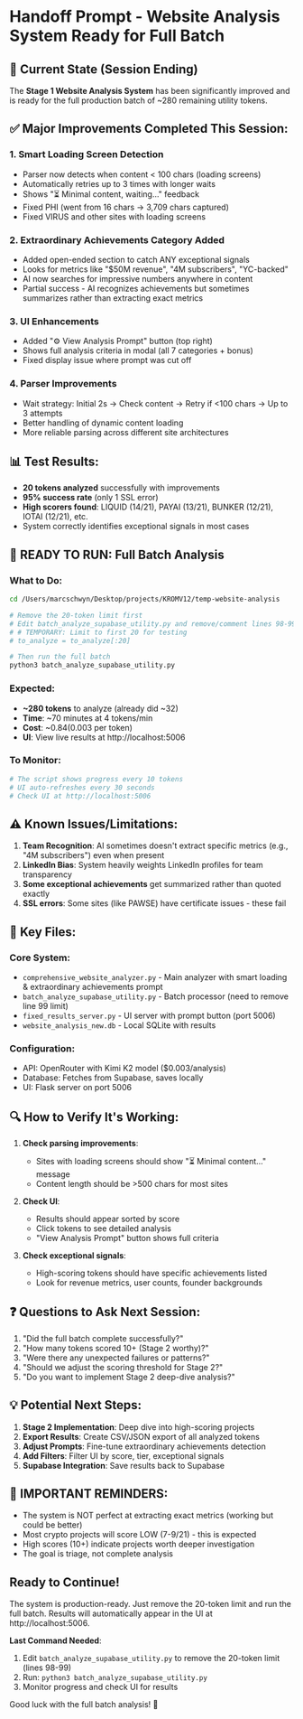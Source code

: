 # Handoff Prompt - Website Analysis System Ready for Full Batch

## 🚀 Current State (Session Ending)

The **Stage 1 Website Analysis System** has been significantly improved and is ready for the full production batch of ~280 remaining utility tokens.

## ✅ Major Improvements Completed This Session:

### 1. **Smart Loading Screen Detection**
- Parser now detects when content < 100 chars (loading screens)
- Automatically retries up to 3 times with longer waits
- Shows "⏳ Minimal content, waiting..." feedback
- Fixed PHI (went from 16 chars → 3,709 chars captured)
- Fixed VIRUS and other sites with loading screens

### 2. **Extraordinary Achievements Category Added**
- Added open-ended section to catch ANY exceptional signals
- Looks for metrics like "$50M revenue", "4M subscribers", "YC-backed"
- AI now searches for impressive numbers anywhere in content
- Partial success - AI recognizes achievements but sometimes summarizes rather than extracting exact metrics

### 3. **UI Enhancements**
- Added "⚙️ View Analysis Prompt" button (top right)
- Shows full analysis criteria in modal (all 7 categories + bonus)
- Fixed display issue where prompt was cut off

### 4. **Parser Improvements**
- Wait strategy: Initial 2s → Check content → Retry if <100 chars → Up to 3 attempts
- Better handling of dynamic content loading
- More reliable parsing across different site architectures

## 📊 Test Results:
- **20 tokens analyzed** successfully with improvements
- **95% success rate** (only 1 SSL error)
- **High scorers found**: LIQUID (14/21), PAYAI (13/21), BUNKER (12/21), IOTAI (12/21), etc.
- System correctly identifies exceptional signals in most cases

## 🎯 READY TO RUN: Full Batch Analysis

### What to Do:
```bash
cd /Users/marcschwyn/Desktop/projects/KROMV12/temp-website-analysis

# Remove the 20-token limit first
# Edit batch_analyze_supabase_utility.py and remove/comment lines 98-99:
# # TEMPORARY: Limit to first 20 for testing
# to_analyze = to_analyze[:20]

# Then run the full batch
python3 batch_analyze_supabase_utility.py
```

### Expected:
- **~280 tokens** to analyze (already did ~32)
- **Time**: ~70 minutes at 4 tokens/min
- **Cost**: ~$0.84 ($0.003 per token)
- **UI**: View live results at http://localhost:5006

### To Monitor:
```bash
# The script shows progress every 10 tokens
# UI auto-refreshes every 30 seconds
# Check UI at http://localhost:5006
```

## ⚠️ Known Issues/Limitations:

1. **Team Recognition**: AI sometimes doesn't extract specific metrics (e.g., "4M subscribers") even when present
2. **LinkedIn Bias**: System heavily weights LinkedIn profiles for team transparency
3. **Some exceptional achievements** get summarized rather than quoted exactly
4. **SSL errors**: Some sites (like PAWSE) have certificate issues - these fail

## 📁 Key Files:

### Core System:
- `comprehensive_website_analyzer.py` - Main analyzer with smart loading & extraordinary achievements prompt
- `batch_analyze_supabase_utility.py` - Batch processor (need to remove line 99 limit)
- `fixed_results_server.py` - UI server with prompt button (port 5006)
- `website_analysis_new.db` - Local SQLite with results

### Configuration:
- API: OpenRouter with Kimi K2 model ($0.003/analysis)
- Database: Fetches from Supabase, saves locally
- UI: Flask server on port 5006

## 🔍 How to Verify It's Working:

1. **Check parsing improvements**:
   - Sites with loading screens should show "⏳ Minimal content..." message
   - Content length should be >500 chars for most sites

2. **Check UI**:
   - Results should appear sorted by score
   - Click tokens to see detailed analysis
   - "View Analysis Prompt" button shows full criteria

3. **Check exceptional signals**:
   - High-scoring tokens should have specific achievements listed
   - Look for revenue metrics, user counts, founder backgrounds

## ❓ Questions to Ask Next Session:

1. "Did the full batch complete successfully?"
2. "How many tokens scored 10+ (Stage 2 worthy)?"
3. "Were there any unexpected failures or patterns?"
4. "Should we adjust the scoring threshold for Stage 2?"
5. "Do you want to implement Stage 2 deep-dive analysis?"

## 💡 Potential Next Steps:

1. **Stage 2 Implementation**: Deep dive into high-scoring projects
2. **Export Results**: Create CSV/JSON export of all analyzed tokens
3. **Adjust Prompts**: Fine-tune extraordinary achievements detection
4. **Add Filters**: Filter UI by score, tier, exceptional signals
5. **Supabase Integration**: Save results back to Supabase

## 🚨 IMPORTANT REMINDERS:

- The system is NOT perfect at extracting exact metrics (working but could be better)
- Most crypto projects will score LOW (7-9/21) - this is expected
- High scores (10+) indicate projects worth deeper investigation
- The goal is triage, not complete analysis

## Ready to Continue!

The system is production-ready. Just remove the 20-token limit and run the full batch. Results will automatically appear in the UI at http://localhost:5006.

**Last Command Needed**:
1. Edit `batch_analyze_supabase_utility.py` to remove the 20-token limit (lines 98-99)
2. Run: `python3 batch_analyze_supabase_utility.py`
3. Monitor progress and check UI for results

Good luck with the full batch analysis! 🚀
